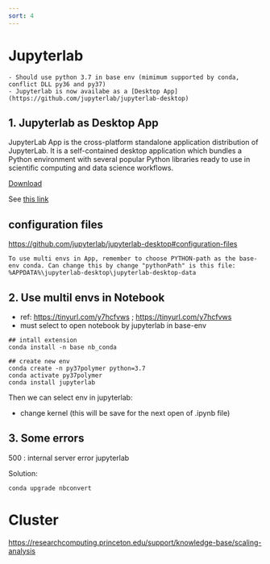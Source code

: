 ```yaml
---
sort: 4
---
```


# Jupyterlab

```note
- Should use python 3.7 in base env (mimimum supported by conda, conflict DLL py36 and py37)
- Jupyterlab is now availabe as a [Desktop App](https://github.com/jupyterlab/jupyterlab-desktop)
```

## 1. Jupyterlab as Desktop App
JupyterLab App is the cross-platform standalone application distribution of JupyterLab. It is a self-contained desktop application which bundles a Python environment with several popular Python libraries ready to use in scientific computing and data science workflows.

[Download](https://github.com/jupyterlab/jupyterlab-desktop)

See [this link](https://blog.jupyter.org/jupyterlab-desktop-app-now-available-b8b661b17e9a)

## configuration files
https://github.com/jupyterlab/jupyterlab-desktop#configuration-files

```tip
To use multi envs in App, remember to choose PYTHON-path as the base-env conda. Can change this by change "pythonPath" is this file:
%APPDATA%\jupyterlab-desktop\jupyterlab-desktop-data
```



## 2. Use multil envs in Notebook
- ref: https://tinyurl.com/y7hcfvws ;  https://tinyurl.com/y7hcfvws
- must select to open notebook by jupyterlab in base-env

```shell
## intall extension
conda install -n base nb_conda

## create new env
conda create -n py37polymer python=3.7
conda activate py37polymer
conda install jupyterlab
```

Then we can select env in jupyterlab:
- change kernel (this will be save for the next open of .ipynb file)


## 3. Some errors

500 : internal server error jupyterlab

Solution:
```shell
conda upgrade nbconvert 
```

# Cluster

https://researchcomputing.princeton.edu/support/knowledge-base/scaling-analysis

